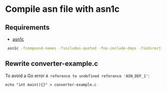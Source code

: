# Compile asn file with asn1c

## Requirements

- [asn1c](https://github.com/mouse07410/asn1c)

```sh
 asn1c -fcompound-names -fincludes-quoted -fno-include-deps -findirect-choice ../asn1/e2sm-v5.00.asn ../asn1/e2sm-kpm-v4.00.asn
```

## Rewrite converter-example.c

To avoid a Go error `A reference to undefined reference 'ASN_DEF_1'`:

```shell
echo "int main(){}" > converter-example.c
```
